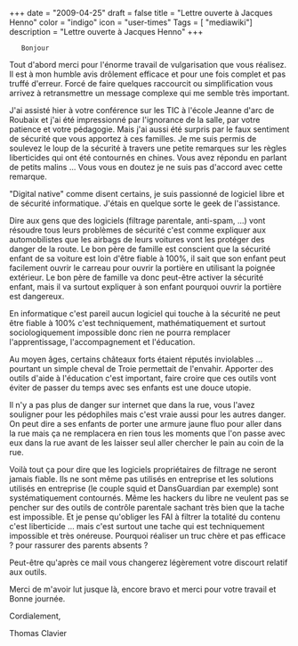 +++
date = "2009-04-25"
draft = false
title = "Lettre ouverte à Jacques Henno"
color = "indigo"
icon = "user-times"
Tags = [ "mediawiki"]
description = "Lettre ouverte à Jacques Henno"
+++

       Bonjour

Tout d'abord merci pour l'énorme travail de vulgarisation que vous
réalisez. Il est à mon humble avis drôlement efficace et pour une fois
complet et pas truffé d'erreur. Forcé de faire quelques raccourcit ou
simplification vous arrivez à retransmettre un message complexe qui me
semble très important.

J'ai assisté hier à votre conférence sur les TIC à l'école Jeanne d'arc
de Roubaix et j'ai été impressionné par l'ignorance de la salle, par
votre patience et votre pédagogie. Mais j'ai aussi été surpris par le
faux sentiment de sécurité que vous apportez à ces familles. Je me suis
permis de soulevez le loup de la sécurité à travers une petite remarques
sur les règles liberticides qui ont été contournés en chines. Vous avez
répondu en parlant de petits malins ... Vous vous en doutez je ne suis
pas d'accord avec cette remarque.

"Digital native" comme disent certains, je suis passionné de logiciel
libre et de sécurité informatique. J'étais en quelque sorte le geek de
l'assistance.

Dire aux gens que des logiciels (filtrage parentale, anti-spam, ...)
vont résoudre tous leurs problèmes de sécurité c'est comme expliquer aux
automobilistes que les airbags de leurs voitures vont les protéger des
danger de la route. Le bon père de famille est conscient que la sécurité
enfant de sa voiture est loin d'être fiable à 100%, il sait que son
enfant peut facilement ouvrir le carreau pour ouvrir la portière en
utilisant la poignée extérieur. Le bon père de famille va donc peut-être
activer la sécurité enfant, mais il va surtout expliquer à son enfant
pourquoi ouvrir la portière est dangereux.

En informatique c'est pareil aucun logiciel qui touche à la sécurité ne
peut être fiable à 100% c'est techniquement, mathématiquement et surtout
sociologiquement impossible donc rien ne pourra remplacer
l'apprentissage, l'accompagnement et l'éducation.

Au moyen âges, certains châteaux forts étaient réputés inviolables ...
pourtant un simple cheval de Troie permettait de l'envahir. Apporter des
outils d'aide à l'éducation c'est important, faire croire que ces outils
vont éviter de passer du temps avec ses enfants est une douce utopie.

Il n'y a pas plus de danger sur internet que dans la rue, vous l'avez
souligner pour les pédophiles mais c'est vraie aussi pour les autres
danger. On peut dire a ses enfants de porter une armure jaune fluo pour
aller dans la rue mais ça ne remplacera en rien tous les moments que
l'on passe avec eux dans la rue avant de les laisser seul aller chercher
le pain au coin de la rue.

Voilà tout ça pour dire que les logiciels propriétaires de filtrage ne
seront jamais fiable. Ils ne sont même pas utilisés en entreprise et les
solutions utilisés en entreprise (le couple squid et DansGuardian par
exemple) sont systématiquement contournés. Même les hackers du libre ne
veulent pas se pencher sur des outils de contrôle parentale sachant très
bien que la tache est impossible. Et je pense qu'obliger les FAI à
filtrer la totalité du contenu c'est liberticide ... mais c'est surtout
une tache qui est techniquement impossible et très onéreuse. Pourquoi
réaliser un truc chère et pas efficace ? pour rassurer des parents
absents ?

Peut-être qu'après ce mail vous changerez légèrement votre discourt
relatif aux outils.

Merci de m'avoir lut jusque là, encore bravo et merci pour votre travail
et Bonne journée.

Cordialement,

Thomas Clavier
